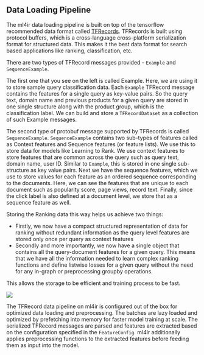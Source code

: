 ## Data Loading Pipeline

The ml4ir data loading pipeline is built on top of the tensorflow recommended data format called [TFRecords](https://www.tensorflow.org/tutorials/load_data/tfrecord). TFRecords is built using protocol buffers, which is a cross-language cross-platform serialization format for structured data. This makes it the best data format for search based applications like ranking, classification, etc.

There are two types of TFRecord messages provided - `Example` and `SequenceExample`. 

The first one that you see on the left is called Example. Here, we are using it to store sample query classification data. Each `Example` TFRecord message contains the features for a single query as key-value pairs. So the query text, domain name and previous products for a given query are stored in one single structure along with the product group, which is the classification label. We can build and store a `TFRecordDataset` as a collection of such Example messages.

The second type of protobuf message supported by TFRecords is called `SequenceExample`. `SequenceExample` contains two sub-types of features called as Context features and Sequence features (or feature lists). We use this to store data for models like Learning to Rank. We use context features to store features that are common across the query such as query text, domain name, user ID. Similar to `Example`, this is stored in one single sub-structure as key value pairs. Next we have the sequence features, which we use to store values for each feature as an ordered sequence corresponding to the documents. Here, we can see the features that are unique to each document such as popularity score, page views, record text. Finally, since the click label is also defined at a document level, we store that as a sequence feature as well.

Storing the Ranking data this way helps us achieve two things:

* Firstly, we now have a compact structured representation of data for ranking without redundant information as the query level features are stored only once per query as context features
* Secondly and more importantly, we now have a single object that contains all the query-document features for a given query. This means that we have all the information needed to learn complex ranking functions and define listwise losses for a given query without the need for any in-graph or preprocessing groupby operations.

This allows the storage to be efficient and training process to be fast.


![](/_static/tfrecord.png)

The TFRecord data pipeline on ml4ir is configured out of the box for optimized data loading and preprocessing. The batches are lazy loaded and optimized by prefetching into memory for faster model training at scale. The serialized TFRecord messages are parsed and features are extracted based on the configuration specified in the `FeatureConfig`. ml4ir additionally applies preprocessing functions to the extracted features before feeding them as input into the model.
